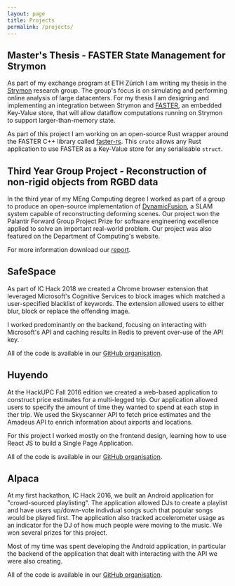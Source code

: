 ```yaml
---
layout: page
title: Projects
permalink: /projects/
---
```


## Master's Thesis - FASTER State Management for Strymon
As part of my exchange program at ETH Zürich I am writing my thesis in the [Strymon](http://strymon.systems.ethz.ch/) research group. The group's focus is on simulating and performing online analysis of large datacenters. For my thesis I am designing and implementing an integration between Strymon and [FASTER](https://www.microsoft.com/en-us/research/project/FASTER/), an embedded Key-Value store, that will allow dataflow computations running on Strymon to support larger-than-memory state.

As part of this project I am working on an open-source Rust wrapper around the FASTER C++ library called [faster-rs](https://github.com/faster-rs/faster-rs/). This `crate` allows any Rust application to use FASTER as a Key-Value store for any serialisable `struct`.

## Third Year Group Project - Reconstruction of non-rigid objects from RGBD data
In the third year of my MEng Computing degree I worked as part of a group to produce an open-source implementation of [DynamicFusion](http://grail.cs.washington.edu/projects/dynamicfusion/papers/DynamicFusion.pdf), a SLAM system capable of reconstructing deforming scenes. Our project won the Palantir Forward Group Project Prize for software engineering excellence applied to solve an important real-world problem. Our project was also featured on the Department of Computing's website.

For more information download our [report](../assets/dynamic-fusion-report.pdf).

## SafeSpace
As part of IC Hack 2018 we created a Chrome browser extension that leveraged Microsoft's Cognitive Services to block images which matched a user-specified blacklist of keywords. The extension allowed users to either blur, block or replace the offending image.

I worked predominantly on the backend, focusing on interacting with Microsoft's API and caching results in Redis to prevent over-use of the API key.

All of the code is available in our [GitHub organisation](https://github.com/ICHack18).

## Huyendo
At the HackUPC Fall 2016 edition we created a web-based application to construct price estimates for a multi-legged trip. Our application allowed users to specify the amount of time they wanted to spend at each stop in ther trip. We used the Skyscanner API to fetch price estimates and the Amadeus API to enrich information about airports and locations.

For this project I worked mostly on the frontend design, learning how to use React JS to build a Single Page Application.

All of the code is available in our [GitHub organisation](https://github.com/HuyendoUPC).

## Alpaca
At my first hackathon, IC Hack 2016, we built an Android application for "crowd-sourced playlisting". The application allowed DJs to create a playlist and have users up/down-vote indivdual songs such that popular songs would be played first. The application also tracked accelerometer usage as an indicator for the DJ of how much people were moving to the music. We won several prizes for this project.

Most of my time was spent developing the Android application, in particular the backend of the application that dealt with interacting with the API we were also creating.

All of the code is available in our [GitHub organisation](https://github.com/AlpacaICHack).